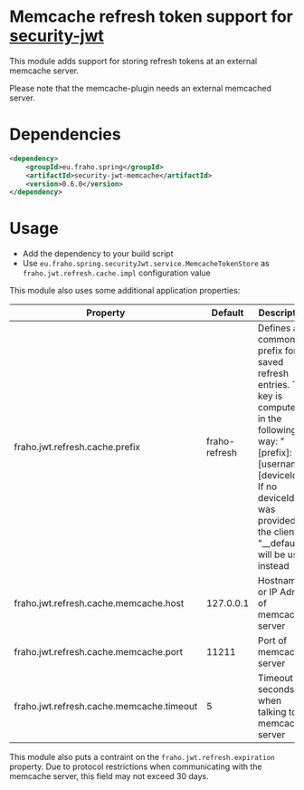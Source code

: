 # Memcache refresh token support for [security-jwt](../)

This module adds support for storing refresh tokens at an external memcache server.

Please note that the memcache-plugin needs an external memcached server.

# Dependencies
```xml
<dependency>
    <groupId>eu.fraho.spring</groupId>
    <artifactId>security-jwt-memcache</artifactId>
    <version>0.6.0</version>
</dependency>
```

# Usage
* Add the dependency to your build script
* Use ```eu.fraho.spring.securityJwt.service.MemcacheTokenStore``` as ```fraho.jwt.refresh.cache.impl``` configuration value

This module also uses some additional application properties:

| Property                                 | Default        | Description   |
|------------------------------------------|----------------|---------------|
| fraho.jwt.refresh.cache.prefix           | fraho-refresh  | Defines a common prefix for all saved refresh entries. The key is computed in the following way: "[prefix]:[username]:[deviceId]". If no deviceId was provided by the client, "__default" will be used instead|
| fraho.jwt.refresh.cache.memcache.host    | 127.0.0.1      | Hostname or IP Adress of memcache server|
| fraho.jwt.refresh.cache.memcache.port    | 11211          | Port of memcache server|
| fraho.jwt.refresh.cache.memcache.timeout | 5              | Timeout (in seconds) when talking to memcache server|

This module also puts a contraint on the ```fraho.jwt.refresh.expiration``` property.
Due to protocol restrictions when communicating with the memcache server,
this field may not exceed 30 days.